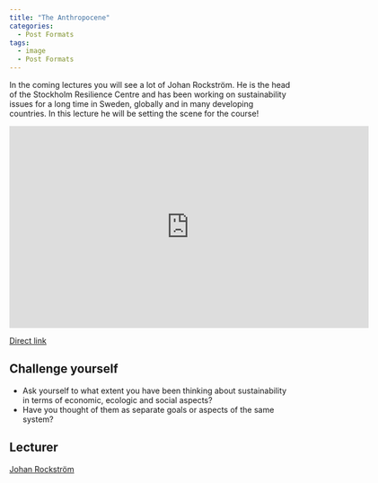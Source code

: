 ```yaml
---
title: "The Anthropocene"
categories:
  - Post Formats
tags:
  - image
  - Post Formats
---
```


In the coming lectures you will see a lot of Johan Rockström. He is the head of the Stockholm Resilience Centre and has been working on sustainability issues for a long time in Sweden, globally and in many developing countries. In this lecture he will be setting the scene for the course!

<iframe width="640" height="360" src="https://www.youtube.com/embed/qtg5zP89qH8" frameborder="0" allowfullscreen></iframe>


[Direct link](https://www.youtube.com/embed/qtg5zP89qH8)

## Challenge yourself

* Ask yourself to what extent you have been thinking about sustainability in terms of economic, ecologic and social aspects?
* Have you thought of them as separate goals or aspects of the same system? 


## Lecturer 

[Johan Rockström](http://www.stockholmresilience.org/21/contact/staff/1-16-2008-rockstrom.html)
